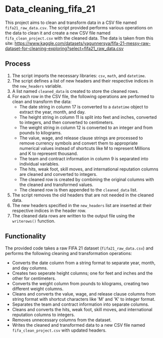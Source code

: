 # Data_cleaning_fifa_21
This project aims to clean and transform data in a CSV file named `fifa21_raw_data.csv`. The script provided performs various operations on the data to clean it and create a new CSV file named `fifa_clean_project.csv` with the cleaned data. The data is taken from this site: https://www.kaggle.com/datasets/yagunnersya/fifa-21-messy-raw-dataset-for-cleaning-exploring?select=fifa21_raw_data.csv

## Process
1. The script imports the necessary libraries: `csv`, `math`, and `datetime`.
2. The script defines a list of new headers and their respective indices in the `new_headers` variable.
3. A list named `cleaned_data` is created to store the cleaned rows.
4. For each row in the CSV file, the following operations are performed to clean and transform the data:
   - The date string in column 17 is converted to a `datetime` object to extract the year, month, and day.
   - The height string in column 11 is split into feet and inches, converted to integers, and then converted to centimeters.
   - The weight string in column 12 is converted to an integer and from pounds to kilograms.
   - The value, wage, and release clause strings are processed to remove currency symbols and convert them to appropriate numerical values instead of shortcuts like M to represent Millions and K to represent thousand.
   - The team and contract information in column 9 is separated into individual variables.
   - The hits, weak foot, skill moves, and international reputation columns are cleaned and converted to integers.
   - The cleaned row is created by combining the original columns with the cleaned and transformed values.
   - The cleaned row is then appended to the `cleaned_data` list.
5. The script removes the old headers that are not needed in the cleaned data.
6. The new headers specified in the `new_headers` list are inserted at their respective indices in the header row.
7. The cleaned data rows are written to the output file using the `writerows()` function.

## Functionality

The provided code takes a raw FIFA 21 dataset (`fifa21_raw_data.csv`) and performs the following cleaning and transformation operations:

- Converts the date column from a string format to separate year, month, and day columns.
- Creates two seperate height columns; one for feet and inches and the other for centimeters.
- Converts the weight column from pounds to kilograms, creating two different weight columns.
- Cleans and converts the value, wage, and release clause columns from string format with shortcut characters like 'M' and 'K' to integer format.
- Separates the team and contract information into separate columns.
- Cleans and converts the hits, weak foot, skill moves, and international reputation columns to integers.
- Removes unnecessary columns from the dataset.
- Writes the cleaned and transformed data to a new CSV file named `fifa_clean_project.csv` with updated headers.
